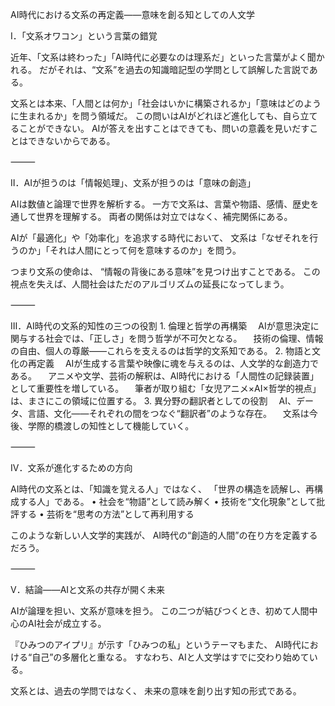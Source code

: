 AI時代における文系の再定義――意味を創る知としての人文学

Ⅰ．「文系オワコン」という言葉の錯覚

近年、「文系は終わった」「AI時代に必要なのは理系だ」といった言葉がよく聞かれる。
だがそれは、“文系”を過去の知識暗記型の学問として誤解した言説である。

文系とは本来、「人間とは何か」「社会はいかに構築されるか」「意味はどのように生まれるか」を問う領域だ。
この問いはAIがどれほど進化しても、自ら立てることができない。
AIが答えを出すことはできても、問いの意義を見いだすことはできないからである。

⸻

Ⅱ．AIが担うのは「情報処理」、文系が担うのは「意味の創造」

AIは数値と論理で世界を解析する。
一方で文系は、言葉や物語、感情、歴史を通して世界を理解する。
両者の関係は対立ではなく、補完関係にある。

AIが「最適化」や「効率化」を追求する時代において、
文系は「なぜそれを行うのか」「それは人間にとって何を意味するのか」を問う。

つまり文系の使命は、
“情報の背後にある意味”を見つけ出すことである。
この視点を失えば、人間社会はただのアルゴリズムの延長になってしまう。

⸻

Ⅲ．AI時代の文系的知性の三つの役割
	1.	倫理と哲学の再構築
　AIが意思決定に関与する社会では、「正しさ」を問う哲学が不可欠となる。
　技術の倫理、情報の自由、個人の尊厳――これらを支えるのは哲学的文系知である。
	2.	物語と文化の再定義
　AIが生成する言葉や映像に魂を与えるのは、人文学的な創造力である。
　アニメや文学、芸術の解釈は、AI時代における「人間性の記録装置」として重要性を増している。
　筆者が取り組む「女児アニメ×AI×哲学的視点」は、まさにこの領域に位置する。
	3.	異分野の翻訳者としての役割
　AI、データ、言語、文化――それぞれの間をつなぐ“翻訳者”のような存在。
　文系は今後、学際的橋渡しの知性として機能していく。

⸻

Ⅳ．文系が進化するための方向

AI時代の文系とは、「知識を覚える人」ではなく、
「世界の構造を読解し、再構成する人」である。
	•	社会を“物語”として読み解く
	•	技術を“文化現象”として批評する
	•	芸術を“思考の方法”として再利用する

このような新しい人文学的実践が、
AI時代の“創造的人間”の在り方を定義するだろう。

⸻

Ⅴ．結論――AIと文系の共存が開く未来

AIが論理を担い、文系が意味を担う。
この二つが結びつくとき、初めて人間中心のAI社会が成立する。

『ひみつのアイプリ』が示す「ひみつの私」というテーマもまた、
AI時代における“自己”の多層化と重なる。
すなわち、AIと人文学はすでに交わり始めている。

文系とは、過去の学問ではなく、
未来の意味を創り出す知の形式である。
